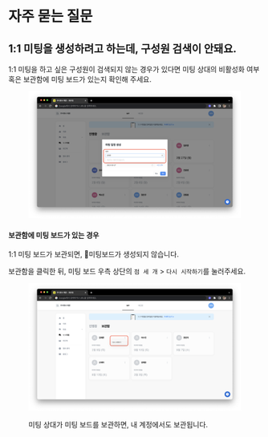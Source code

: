 # 자주 묻는 질문

## 1:1 미팅을 생성하려고 하는데, 구성원 검색이 안돼요. <a href="#looking-for-my-peer-for-1on1" id="looking-for-my-peer-for-1on1"></a>

1:1 미팅을 하고 싶은 구성원이 검색되지 않는 경우가 있다면 미팅 상대의 비활성화 여부 혹은 보관함에 미팅 보드가 있는지 확인해 주세요.

<figure><img src="../../.gitbook/assets/image (274).png" alt=""><figcaption></figcaption></figure>

#### 보관함에 미팅 보드가 있는 경우

1:1 미팅 보드가 보관되면, 미팅보드가 생성되지 않습니다.

보관함을 클릭한 뒤, 미팅 보드 우측 상단의 `점 세 개` > `다시 시작하기`를 눌러주세요.

<figure><img src="../../.gitbook/assets/image (253).png" alt=""><figcaption><p>미팅 상대가 미팅 보드를 보관하면, 내 계정에서도 보관됩니다.</p></figcaption></figure>

